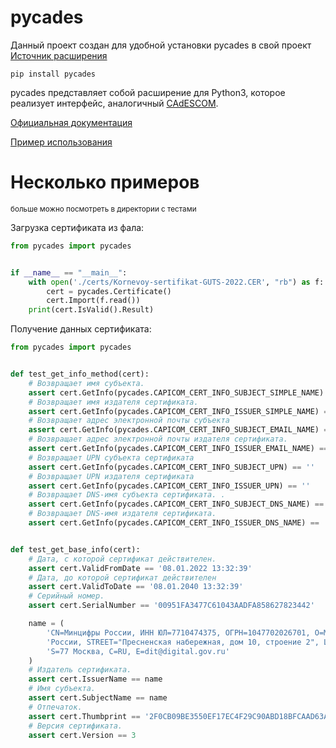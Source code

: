 # pycades

Данный проект создан для удобной установки pycades в свой проект
[Источник расширения](https://docs.cryptopro.ru/cades/pycades)

    pip install pycades

pycades представляет собой расширение для Python3, которое реализует интерфейс, аналогичный [CAdESCOM](https://docs.cryptopro.ru/cades/reference/cadescom).

[Официальная документация](https://docs.cryptopro.ru/cades/pycades)

[Пример использования](https://docs.cryptopro.ru/cades/pycades/pycades-samples)

# Несколько примеров
<sup>больше можно посмотреть в директории с тестами</sup>

Загрузка сертификата из фала:
```python
from pycades import pycades


if __name__ == "__main__":
    with open('./certs/Kornevoy-sertifikat-GUTS-2022.CER', "rb") as f:
        cert = pycades.Certificate()
        cert.Import(f.read())
    print(cert.IsValid().Result)
```
Получение данных сертификата:
```python
from pycades import pycades


def test_get_info_method(cert):
    # Возвращает имя субъекта.
    assert cert.GetInfo(pycades.CAPICOM_CERT_INFO_SUBJECT_SIMPLE_NAME) == 'Минцифры России'
    # Возвращает имя издателя сертификата.
    assert cert.GetInfo(pycades.CAPICOM_CERT_INFO_ISSUER_SIMPLE_NAME) == 'Минцифры России'
    # Возвращает адрес электронной почты субъекта
    assert cert.GetInfo(pycades.CAPICOM_CERT_INFO_SUBJECT_EMAIL_NAME) == 'dit@digital.gov.ru'
    # Возвращает адрес электронной почты издателя сертификата.
    assert cert.GetInfo(pycades.CAPICOM_CERT_INFO_ISSUER_EMAIL_NAME) == 'dit@digital.gov.ru'
    # Возвращает UPN субъекта сертификата
    assert cert.GetInfo(pycades.CAPICOM_CERT_INFO_SUBJECT_UPN) == ''
    # Возвращает UPN издателя сертификата
    assert cert.GetInfo(pycades.CAPICOM_CERT_INFO_ISSUER_UPN) == ''
    # Возвращает DNS-имя субъекта сертификата. .
    assert cert.GetInfo(pycades.CAPICOM_CERT_INFO_SUBJECT_DNS_NAME) == 'Минцифры России'
    # Возвращает DNS-имя издателя сертификата.
    assert cert.GetInfo(pycades.CAPICOM_CERT_INFO_ISSUER_DNS_NAME) == 'Минцифры России'


def test_get_base_info(cert):
    # Дата, с которой сертификат действителен.
    assert cert.ValidFromDate == '08.01.2022 13:32:39'
    # Дата, до которой сертификат действителен
    assert cert.ValidToDate == '08.01.2040 13:32:39'
    # Серийный номер.
    assert cert.SerialNumber == '00951FA3477C61043AADFA858627823442'

    name = (
        'CN=Минцифры России, ИНН ЮЛ=7710474375, ОГРН=1047702026701, O=Минцифры '
        'России, STREET="Пресненская набережная, дом 10, строение 2", L=г. Москва, '
        'S=77 Москва, C=RU, E=dit@digital.gov.ru'
    )
    # Издатель сертификата.
    assert cert.IssuerName == name
    # Имя субъекта.
    assert cert.SubjectName == name
    # Отпечаток.
    assert cert.Thumbprint == '2F0CB09BE3550EF17EC4F29C90ABD18BFCAAD63A'
    # Версия сертификата.
    assert cert.Version == 3

```